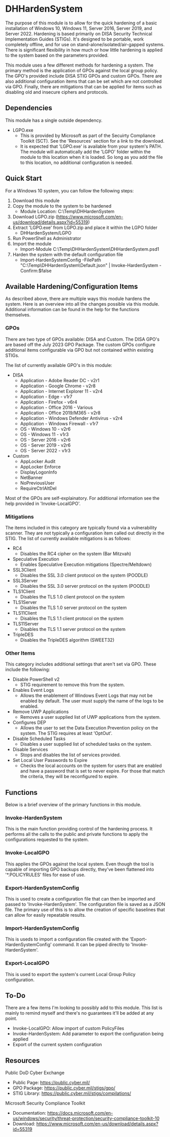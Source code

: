 # DHHardenSystem
The purpose of this module is to allow for the quick hardening of a basic installation of Windows 10, Windows 11, Server 2016, Server 2019, and Server 2022. Hardening is based primarily on DISA Security Technical Implementation Guides (STIGs). It's designed to be portable, work completely offline, and for use on stand-alone/isolated/air-gapped systems. There is significant flexibility in how much or how little hardening is applied to the system based on the parameters provided.

This module uses a few different methods for hardening a system. The primary method is the application of GPOs against the local group policy. The GPO's provided include DISA STIG GPOs and custom GPOs. There are also additional configuration items that can be set which are not controlled via GPO. Finally, there are mitigations that can be applied for items such as disabling old and insecure ciphers and protocols.

## Dependencies
This module has a single outside dependency.
- LGPO.exe
    - This is provided by Microsoft as part of the Secuirty Compliance Toolkit (SCT). See the 'Resources' section for a link to the download.
    - It is expected that 'LGPO.exe' is available from your system's PATH. The module will automatically add the 'LGPO' folder within the module to this location when it is loaded. So long as you add the file to this location, no additional configuration is needed.


## Quick Start
For a Windows 10 system, you can follow the following steps:
1. Download this module
1. Copy the module to the system to be hardened
    - Module Location: C:\Temp\DHHardenSystem
1. Download LGPO.zip (https://www.microsoft.com/en-us/download/details.aspx?id=55319)
1. Extract 'LGPO.exe' from LGPO.zip and place it within the LGPO folder
    - DHHardenSystem/LGPO
1. Run PowerShell as Administrator
1. Import the module
    - Import-Module C:\Temp\DHHardenSystem\DHHardenSystem.psd1
1. Harden the system with the default configuration file
    - Import-HardenSystemConfig -FilePath "C:\Temp\DHHardenSystem\Default.json" | Invoke-HardenSystem -Confirm:$false


## Available Hardening/Configuration Items
As described above, there are multiple ways this module hardens the system. Here is an overview into all the changes possible via this module. Additional information can be found in the help for the functions themselves.

### GPOs
There are two type of GPOs available: DISA and Custom. The DISA GPO's are based off the July 2023 GPO Package. The custom GPOs configure additional items configurable via GPO but not contained within existing STIGs.

The list of currently available GPO's in this module:
- DISA
    - Application - Adobe Reader DC - v2r1
    - Application - Google Chrome - v2r8
    - Application - Internet Explorer 11 - v2r4
    - Application - Edge - v1r7
    - Application - Firefox - v6r4
    - Application - Office 2016 - Various
    - Application - Office 2019/M365 - v2r8
    - Application - Windows Defender Antivirus - v2r4
    - Application - Windows Firewall - v1r7
    - OS - Windows 10 - v2r6
    - OS - Windows 11 - v1r3
    - OS - Server 2016 - v2r6
    - OS - Server 2019 - v2r6
    - OS - Server 2022 - v1r3
- Custom
    - AppLocker Audit
    - AppLocker Enforce
    - DisplayLogonInfo
    - NetBanner
    - NoPreviousUser
    - RequireCtrlAltDel

Most of the GPOs are self-explainatory. For additional information see the help provided in 'Invoke-LocalGPO'.

### Mitigations
The items included in this category are typically found via a vulnerability scanner. They are not typically a configuration item called out directly in the STIG. The list of currently available mitigations is as follows:
- RC4
    - Disables the RC4 cipher on the system (Bar Mitzvah)
- Speculative Execution
    - Enables Speculative Execution mitigations (Spectre/Meltdown)
- SSL3Client
    - Disables the SSL 3.0 client protocol on the system (POODLE)
- SSL3Server
    - Disables the SSL 3.0 server protocol on the system (POODLE)
- TLS1Client
    - Disables the TLS 1.0 client protocol on the system
- TLS1Server
    - Disables the TLS 1.0 server protocol on the system
- TLS11Client
    - Disables the TLS 1.1 client protocol on the system
- TLS11Server
    - Disables the TLS 1.1 server protocol on the system
- TripleDES
    - Disables the TripleDES algorithm (SWEET32)

### Other Items
This category includes additional settings that aren't set via GPO. These include the following:
- Disable PowerShell v2
    - STIG requirement to remove this from the system.
- Enables Event Logs
    - Allows the enablement of Windows Event Logs that may not be enabled by default. The user must supply the name of the logs to be enabled.
- Remove UWP Applications
    - Removes a user supplied list of UWP applications from the system.
- Configures DEP
    - Allows the user to set the Data Execution Prevention policy on the system. The STIG requires at least 'OptOut'.
- Disable Scheduled Tasks
    - Disables a user supplied list of scheduled tasks on the system.
- Disable Services
    - Stops and disables the list of services provided.
- Set Local User Passwords to Expire
    - Checks the local accounts on the system for users that are enabled and have a password that is set to never expire. For those that match the criteria, they will be reconfigured to expire.


## Functions
Below is a brief overview of the primary functions in this module.

### Invoke-HardenSystem
This is the main function providing control of the hardening process. It performs all the calls to the public and private functions to apply the configurations requested to the system. 

### Invoke-LocalGPO
This applies the GPOs against the local system. Even though the tool is capable of importing GPO backups directly, they've been flattened into '*.POLICYRULES' files for ease of use.

### Export-HardenSystemConfig
This is used to create a configuration file that can then be imported and passed to 'Invoke-HardenSystem'. The configuration file is saved as a JSON file. The primary use of this is to allow the creation of specific baselines that can allow for easily repeatable results.

### Import-HardenSystemConfig
This is useds to import a configuration file created with the 'Export-HardenSystemConfig' command. It can be piped directly to 'Invoke-HardenSystem'.

### Export-LocalGPO
This is used to export the system's current Local Group Policy configuration.

## To-Do
There are a few items I'm looking to possibly add to this module. This list is mainly to remind myself and there's no guarantees it'll be added at any point.
- Invoke-LocalGPO: Allow import of custom PolicyFiles
- Invoke-HardenSystem: Add parameter to export the configuration being applied
- Export of the current system configuration


## Resources
Public DoD Cyber Exchange
- Public Page: https://public.cyber.mil/
- GPO Package: https://public.cyber.mil/stigs/gpo/
- STIG Library: https://public.cyber.mil/stigs/compilations/

Microsoft Security Compliance Toolkit
- Documentation: https://docs.microsoft.com/en-us/windows/security/threat-protection/security-compliance-toolkit-10
- Download: https://www.microsoft.com/en-us/download/details.aspx?id=55319
